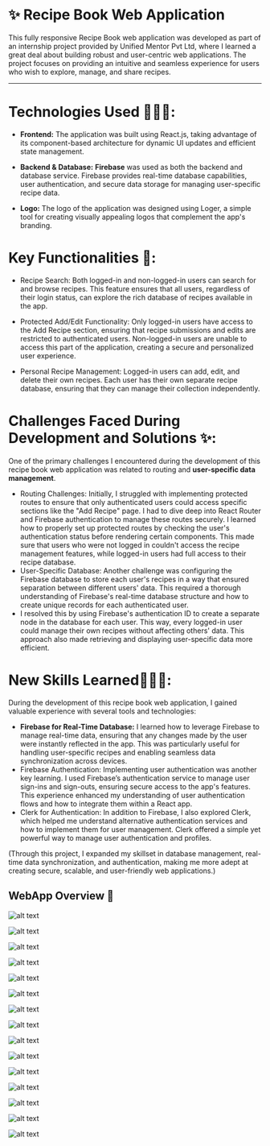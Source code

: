 # ✨ Recipe Book Web Application

This fully responsive Recipe Book web application was developed as part of an internship project provided by Unified Mentor Pvt Ltd, where I learned a great deal about building robust and user-centric web applications. The project focuses on providing an intuitive and seamless experience for users who wish to explore, manage, and share recipes.

 <hr/>

# Technologies Used 👩🏻‍💻:

- **Frontend:** The application was built using React.js, taking advantage of its component-based architecture for dynamic UI updates and efficient state management.

- **Backend & Database:** **Firebase** was used as both the backend and database service. Firebase provides real-time database capabilities, user authentication, and secure data storage for managing user-specific recipe data.

- **Logo:** The logo of the application was designed using Loger, a simple tool for creating visually appealing logos that complement the app's branding.

# Key Functionalities 🔑:

- Recipe Search:
  Both logged-in and non-logged-in users can search for and browse recipes. This feature ensures that all users, regardless of their login status, can explore the rich database of recipes available in the app.

- Protected Add/Edit Functionality:
  Only logged-in users have access to the Add Recipe section, ensuring that recipe submissions and edits are restricted to authenticated users. Non-logged-in users are unable to access this part of the application, creating a secure and personalized user experience.

- Personal Recipe Management:
  Logged-in users can add, edit, and delete their own recipes. Each user has their own separate recipe database, ensuring that they can manage their collection independently.

# Challenges Faced During Development and Solutions ✨:

One of the primary challenges I encountered during the development of this recipe book web application was related to routing and **user-specific data management**.

- Routing Challenges:
  Initially, I struggled with implementing protected routes to ensure that only authenticated users could access specific sections like the "Add Recipe" page. I had to dive deep into React Router and Firebase authentication to manage these routes securely.
  I learned how to properly set up protected routes by checking the user's authentication status before rendering certain components. This made sure that users who were not logged in couldn't access the recipe management features, while logged-in users had full access to their recipe database.
- User-Specific Database:
  Another challenge was configuring the Firebase database to store each user's recipes in a way that ensured separation between different users' data. This required a thorough understanding of Firebase's real-time database structure and how to create unique records for each authenticated user.
- I resolved this by using Firebase's authentication ID to create a separate node in the database for each user. This way, every logged-in user could manage their own recipes without affecting others' data. This approach also made retrieving and displaying user-specific data more efficient.

# New Skills Learned👨🏻‍🎓:

During the development of this recipe book web application, I gained valuable experience with several tools and technologies:

- **Firebase for Real-Time Database:**
  I learned how to leverage Firebase to manage real-time data, ensuring that any changes made by the user were instantly reflected in the app. This was particularly useful for handling user-specific recipes and enabling seamless data synchronization across devices.
- Firebase Authentication:
  Implementing user authentication was another key learning. I used Firebase’s authentication service to manage user sign-ins and sign-outs, ensuring secure access to the app's features. This experience enhanced my understanding of user authentication flows and how to integrate them within a React app.
- Clerk for Authentication:
  In addition to Firebase, I also explored Clerk, which helped me understand alternative authentication services and how to implement them for user management. Clerk offered a simple yet powerful way to manage user authentication and profiles.

(Through this project, I expanded my skillset in database management, real-time data synchronization, and authentication, making me more adept at creating secure, scalable, and user-friendly web applications.)

## WebApp Overview 🧡

![alt text](Slide1.PNG)

![alt text](Slide2.PNG)

![alt text](Slide3.PNG)

![alt text](Slide4.PNG)

![alt text](Slide5.PNG)

![alt text](Slide6.PNG)

![alt text](Slide7.PNG)

![alt text](Slide9.PNG)

![alt text](Slide10.PNG)

![alt text](Slide11.PNG)

![alt text](Slide12.PNG)

![alt text](Slide13.PNG)

![alt text](Slide14.PNG)

![alt text](Slide15.PNG)

![alt text](Slide16.PNG)


